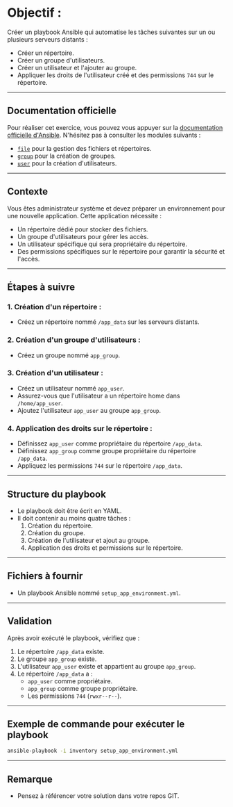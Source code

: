 # Objectif :
Créer un playbook Ansible qui automatise les tâches suivantes sur un ou plusieurs serveurs distants :

- Créer un répertoire.
- Créer un groupe d'utilisateurs.
- Créer un utilisateur et l'ajouter au groupe.
- Appliquer les droits de l'utilisateur créé et des permissions `744` sur le répertoire.

---

## Documentation officielle
Pour réaliser cet exercice, vous pouvez vous appuyer sur la [documentation officielle d'Ansible](https://docs.ansible.com/ansible/latest/index.html). N'hésitez pas à consulter les modules suivants :
- [`file`](https://docs.ansible.com/ansible/latest/collections/ansible/builtin/file_module.html) pour la gestion des fichiers et répertoires.
- [`group`](https://docs.ansible.com/ansible/latest/collections/ansible/builtin/group_module.html) pour la création de groupes.
- [`user`](https://docs.ansible.com/ansible/latest/collections/ansible/builtin/user_module.html) pour la création d'utilisateurs.

---

## Contexte
Vous êtes administrateur système et devez préparer un environnement pour une nouvelle application. Cette application nécessite :

- Un répertoire dédié pour stocker des fichiers.
- Un groupe d'utilisateurs pour gérer les accès.
- Un utilisateur spécifique qui sera propriétaire du répertoire.
- Des permissions spécifiques sur le répertoire pour garantir la sécurité et l'accès.

---

## Étapes à suivre

### 1. Création d'un répertoire :
- Créez un répertoire nommé `/app_data` sur les serveurs distants.

### 2. Création d'un groupe d'utilisateurs :
- Créez un groupe nommé `app_group`.

### 3. Création d'un utilisateur :
- Créez un utilisateur nommé `app_user`.
- Assurez-vous que l'utilisateur a un répertoire home dans `/home/app_user`.
- Ajoutez l'utilisateur `app_user` au groupe `app_group`.

### 4. Application des droits sur le répertoire :
- Définissez `app_user` comme propriétaire du répertoire `/app_data`.
- Définissez `app_group` comme groupe propriétaire du répertoire `/app_data`.
- Appliquez les permissions `744` sur le répertoire `/app_data`.

---

## Structure du playbook
- Le playbook doit être écrit en YAML.
- Il doit contenir au moins quatre tâches :
  1. Création du répertoire.
  2. Création du groupe.
  3. Création de l'utilisateur et ajout au groupe.
  4. Application des droits et permissions sur le répertoire.

---

## Fichiers à fournir
- Un playbook Ansible nommé `setup_app_environment.yml`.

---

## Validation
Après avoir exécuté le playbook, vérifiez que :

1. Le répertoire `/app_data` existe.
2. Le groupe `app_group` existe.
3. L'utilisateur `app_user` existe et appartient au groupe `app_group`.
4. Le répertoire `/app_data` a :
   - `app_user` comme propriétaire.
   - `app_group` comme groupe propriétaire.
   - Les permissions `744` (`rwxr--r--`).

---

## Exemple de commande pour exécuter le playbook
```bash
ansible-playbook -i inventory setup_app_environment.yml
```
---

## Remarque
- Pensez à référencer votre solution dans votre repos GIT.
